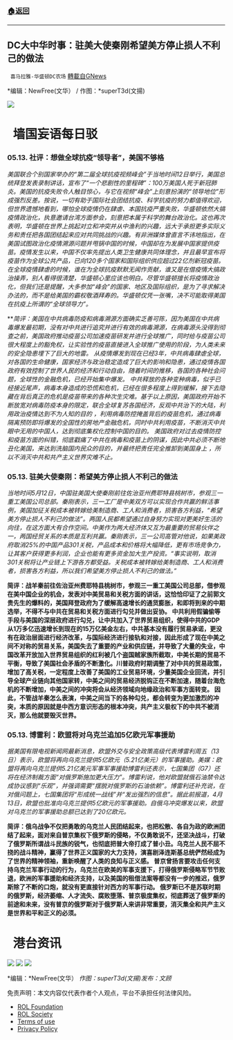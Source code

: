 ###  [:house:返回](README.md)
---


## DC大中华时事：驻美大使秦刚希望美方停止损人不利己的做法
` 喜马拉雅-华盛顿DC农场` [轉載自GNews](https://gnews.org/zh-hans/2524257/)

*编辑：NewFree(文华） / 作图：*superT3d(文揚)
 
![](http://himalayawashingtondc.org/wp-content/uploads/2021/08/ScreenShot-2021-08-01-at-17.25.09@2x.png)
 
#   墙国妄语每日驳
 
### **05.13.** 社评：想做全球抗疫“领导者”，美国不够格
 
*美国联合个别国家举办的“第二届全球抗疫视频峰会”于当地时间12日举行，美国总统拜登发表录制讲话，宣布了“一个悲剧性的里程碑”：100万美国人死于新冠肺炎。美国的抗疫失败令人触目惊心，与它在视频“峰会”上刻意扮演的“领导地位”形成强烈反差。按说，一切有助于国际社会团结抗疫、科学抗疫的努力都值得欢迎，但世界遗憾地看到，哪怕全球疫情仍在肆虐、本国抗疫严重失败，华盛顿依然大搞疫情政治化，执意邀请台湾方面参会，刻意把本属于科学的舞台政治化。这也再次表明，华盛顿在世界上挑起对立和冲突并从中渔利的兴趣，远大于承担更多实际义务和责任把各国团结起来应对共同挑战的兴趣。有非洲媒体曾直言不讳地指出，在美国试图政治化疫情溯源问题并甩锅中国的时候，中国却在为发展中国家提供疫苗。疫情发生以来，中国不仅率先提出人类卫生健康共同体理念，并且最早宣布将疫苗作为全球公共产品，已向120多个国家和国际组织供应超过22亿剂新冠疫苗。在全球疫情肆虐的时候，谁在为全球抗疫默默无闻作贡献，谁又是在借疫情大搞政治操弄，别人看得很清楚，华盛顿心里应该也明白。尽管华盛顿擅长将疫情政治化，但我们还是提醒，大多参加“峰会”的国家、地区及国际组织，是为了寻求解决办法的，而不是给美国的霸权敬酒拜寿的。华盛顿仅凭一张嘴，决不可能取得美国在抗疫上所谓的“全球领导力”。*
 
***简评：*美国在中共病毒防疫和病毒溯源方面确实乏善可陈，因为美国在中共病毒爆发最初期，没有对中共进行追究并进行有效的病毒溯源，在病毒源头没得到彻查之前，美国政府推动疫苗公司加速疫苗研发并进行全球推广，同时给与疫苗公司很大程度上的豁免权，让实验性的疫苗直接进入全球推广使用的阶段，为人类未来的安全隐患埋下了巨大的地雷。 从疫情爆发到现在已经3年，中共病毒肆虐全球，对各国的生命健康，国家经济与政治稳定造成了巨大的影响和隐患，通过疫情各国政府有效控制了世界人民的经济和行动自由，随着时间的推移，各国的各种社会问题，全球性的金融危机，已经开始集中爆发。 中共释放的各种变种病毒，似乎已经接近尾声，病毒本身造成的恐慌和危机，已经在很多程度上得到缓解，接下去隐藏在背后真正的危机是疫苗带来的各种次生灾难。基于以上原因，美国政府开始不断放宽对病毒防疫本身的限定，联合全球复苏各国经济，反观中共治下的大陆，利用政治疫情达到不为人知的目的 ，利用病毒防控掩盖背后的疫苗危机，通过病毒隔离预防即将爆发的全国性的房地产金融危机，同时中共利用疫苗，不断消灭中共眼中无用的中国人，达到彻底集权化控制中国的目的。 美国政府对过去疫情防控和疫苗方面的纠错，彻底戳痛了中共在病毒和疫苗上的阴谋，因此中共必须不断地丑化美国，来达到洗脑国内民众的目的，并最终把责任完全推卸到美国身上 ，所以不消灭中共和共产主义世界灾难不止。**
 
### 05.13. 驻美大使秦刚：希望美方停止损人不利己的做法
 
*当地时间5月12日，中国驻美国大使秦刚前往佐治亚州费耶特县桃树市，参观三一重工美国公司总部。秦刚表示，三一工厂是中美双方可以实现合作共赢的鲜活事例，美国加征关税成本被转嫁给美制造商、工人和消费者，损害各方利益，“希望美方停止损人不利己的做法”。两国人民都希望通过自身努力实现对更美好生活的向往，在这方面大有合作空间。中美作为两大经济体又互为最重要的贸易伙伴之一，两国经贸关系的本质是互利共赢。秦刚表示，三一公司高管对他说，如果美政府取消25%的中国产品301关税，产品成本和价格将大幅降低，更有市场竞争力，让其客户获得更多利润，企业也能有更多资金加大生产投资。“事实说明，取消301关税将让产业链上下游各方都受益。关税成本被转嫁给美制造商、工人和消费者，损害各方利益，所以我们希望美方停止损人不利己的做法。”*
 
**简评：战羊秦前往佐治亚州费耶特县桃树市，参观三一重工美国公司总部，借参观在美中国企业的机会，发表对中美贸易和关税方面的讲话，这恰恰印证了之前郭文贵先生的爆料的，美国拜登政府为了缓解高速增长的通货膨胀，和即将到来的中期选举，不得不与中共在贸易和关税方面进行勾兑并做出妥协。 中共利用假骗偷等手段与美国的深层政府进行勾兑，让中共加入了世界贸易组织，使得中共的GDP从1万多亿迅速增长到现在的15万亿美金左右，中共基本没有履行贸易承诺，更没有在政治层面进行经济改革，与国际经济进行接轨和对接，因此形成了现在中美之间不对称的贸易关系，美国失去了重要的产业和供应链，并导致了大量的失业，中国改革开放加入世界贸易组织的红利被几个盗国贼家族所截取，中美长期的贸易不平衡，导致了美国社会矛盾的不断激化。川普政府时期调整了对中共的贸易政策， 增加了高关税，一定程度上改善了美国的工业贸易环境，少量美国企业回流，并引导全球产业链向其他国家转，中美之间的贸易经济脱钩正在不断加速，随着台海危机的不断增加，中美之间的冲突将会从经济领域向地缘政治和军事方面转变。 因此，不管战羊秦怎么表演，中美之间当下的各种勾兑，都会转变为更加激烈的冲突，本质的原因就是中西方意识形态的根本冲突，共产主义极权下的中共不被消灭，那么他就要毁灭世界。**
 
### 05.13. 博雷利：欧盟将对乌克兰追加5亿欧元军事援助
 
*据美国有限电视新闻网最新消息，欧盟外交与安全政策高级代表博雷利周五（13日）表示，欧盟将再向乌克兰提供5亿欧元（5.21亿美元）的军事援助。美媒：欧盟将再向乌克兰提供5.21亿美元军事军事援助博雷利还表示，七国集团（G7）还将在经济制裁方面“对俄罗斯施加更大压力”。博雷利说，他对欧盟就俄石油禁令达成协议感到“乐观”，并强调需要“摆脱对俄罗斯的石油依赖”。博雷利还补充说，在对俄问题上，七国集团将“形成统一战线”并“发出强烈的信息”。据此前报道，4月13日，欧盟也批准向乌克兰提供5亿欧元的军事援助。自俄乌冲突爆发以来，欧盟对乌克兰的军事援助总额已达到了20亿欧元。*
 
**简评：俄乌战争不仅把勇敢的乌克兰人民团结起来，也把松散、各自为政的欧洲团结了起来，面对来自普京集权下俄罗斯的侵略，不仅勇敢说不，还坚决战斗，打破了俄罗斯所谓战斗民族的锐气，也彻底把普大帝打成了普小丑。乌克兰人民不屈不挠的战斗精神，赢得了世界正义国家的大力支持，演喜剧泽连斯基总统俨然经成为了世界的精神领袖，重新唤醒了人类的良知与正义感。 普京曾扬言要攻击任何支持乌克兰军事行动的行为，乌克兰在欧美的军事支援下，打得俄罗斯侵略军节节败退，欧洲的军事援助和经济支持，以及美国的租借法案等都没有一步的推迟，俄罗斯除了不断的口炮，就没有更直接针对西方的军事行动。 俄罗斯已不是苏联时期的俄罗斯，经济萎缩、人才流失、腐败堕落、普京极度集权，彻底葬送了俄罗斯的前途和未来，没有普京的俄罗斯对于俄罗斯人来讲非常重要，消灭集全和共产主义是世界和平和正义的必须。**
 
#   港台资讯
 ![](https://media.discordapp.net/attachments/858887785507323904/974528828527484978/2_cn.png?width=1047&amp;height=586) ![](https://media.discordapp.net/attachments/858887785507323904/974528829282480168/1_cn.png?width=1044&amp;height=586) ![](https://media.discordapp.net/attachments/858887785507323904/974528830989533225/3_cn.png?width=1045&amp;height=586) 

*编辑：*NewFree(文华）
*作图：superT3d(文揚)发布：文顾*

免责声明：本文内容仅代表作者个人观点，平台不承担任何法律风险。
  
- [ROL Foundation](https://rolfoundation.org/)
- [ROL Society](https://rolsociety.org/)
- [Terms of use](https://gnews.org/terms-of-use-3/)
- [Privacy Policy](https://gnews.org/privacy-policy/)

